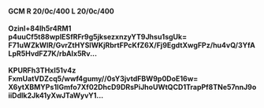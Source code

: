 #### GCM R 20/0c/400 L 20/0c/400
**Ozinl+84lh5r4RM1**<br/>**p4uuCf5t88wplESfRFr9g5jksezxnzyYT9Jhsu1sgUk=**<br/>**F71uWZkWIR/GvrZtHYSlWKjRbrtFPcKfZ6X/Fj9EgdtXwgFPz/hu4vQ/3YfALpR5HvdFZ7K/rbAIx5Rv...**<br/><br/>
**KPURFh3THxI51v4z**<br/>**FxmUatVDZcq5/wwf4gumy//0sY3jvtdFBW9p0DoE16w=**<br/>**X6ytXBMYPs1IGmfo7Xf02DhcD9DRsPiJhoUWtQCD1TrapPf8TNe57nnJ9oiiDdlk2Jk41yXwJTaWyvY1...**